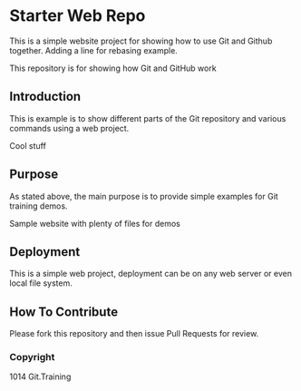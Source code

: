 # Starter Web Repo

This is a simple website  project for showing how to use Git and Github together.
Adding a line for rebasing example. 

This repository is for showing how Git and GitHub work

## Introduction
This is example is to show different parts of the Git repository and various commands using a web project. 

Cool stuff

## Purpose

As stated above, the main purpose is to provide simple examples for Git training demos. 

Sample website with plenty of files for demos


## Deployment
This is a simple web project, deployment can be on any web server or even local file system. 

## How To Contribute
 Please fork this repository and then issue Pull Requests for review. 

### Copyright
1014 Git.Training